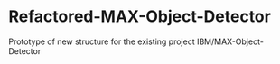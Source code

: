 # Refactored-MAX-Object-Detector
Prototype of new structure for the existing project IBM/MAX-Object-Detector
